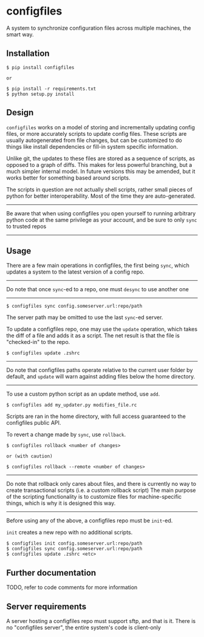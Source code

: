 # configfiles

A system to synchronize configuration files across multiple machines, the smart way.

## Installation

```
$ pip install configfiles

or

$ pip install -r requirements.txt
$ python setup.py install
```

## Design

`configfiles` works on a model of storing and incrementally updating config files, or more accurately scripts to update config files.
These scripts are usually autogenerated from file changes, but can be customized to do things like install dependencies or fill-in system
specific information.

Unlike git, the updates to these files are stored as a sequence of scripts, as opposed to a graph of diffs. This makes for less powerful
branching, but a much simpler internal model. In future versions this may be amended, but it works better for something based around scripts.

The scripts in question are not actually shell scripts, rather small pieces of python for better interoperability. Most of the time they are
auto-generated. 

---
Be aware that when using configfiles you open yourself to running arbitrary python code at the same privilege as your account, and
be sure to only `sync` to trusted repos

---

## Usage

There are a few main operations in configfiles, the first being `sync`, which updates a system to the latest version of a config repo.

---
Do note that once `sync`-ed to a repo, one must `desync` to use another one

---

```
$ configfiles sync config.someserver.url:repo/path
```

The server path may be omitted to use the last `sync`-ed server.

To update a configfiles repo, one may use the `update` operation, which takes the diff of a file and adds it as a script. The net result
is that the file is "checked-in" to the repo.

```
$ configfiles update .zshrc
```

---
Do note that configfiles paths operate relative to the current user folder by default, and `update` will warn against adding files below the home directory.

---

To use a custom python script as an update method, use `add`.

```
$ configfiles add my_updater.py modifies_file.rc
```

Scripts are ran in the home directory, with full access guaranteed to the configfiles public API.

To revert a change made by `sync`, use `rollback`.

```
$ configfiles rollback <number of changes>

or (with caution)

$ configfiles rollback --remote <number of changes>
```

---
Do note that rollback only cares about files, and there is currently no way to create transactional scripts (i.e. a custom rollback script)
The main purpose of the scripting functionality is to customize files for machine-specific things, which is why it is designed this way.

---

Before using any of the above, a configfiles repo must be `init`-ed.

`init` creates a new repo with no additional scripts.

```
$ configfiles init config.someserver.url:repo/path
$ configfiles sync config.someserver.url:repo/path
$ configfiles update .zshrc <etc>
```

## Further documentation

TODO, refer to code comments for more information

## Server requirements

A server hosting a configfiles repo must support sftp, and that is it. There is no "configfiles server", the entire system's code is client-only
